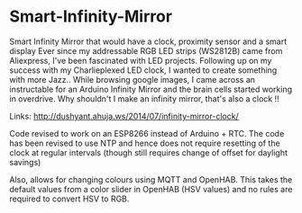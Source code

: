 Smart-Infinity-Mirror
=====================

Smart Infinity Mirror that would have a clock, proximity sensor and a smart display
Ever since my addressable RGB LED strips (WS2812B) came from Aliexpress, I've been fascinated with LED projects. Following up on my success with my ​Charlieplexed LED clock, I wanted to create something with more Jazz..
While browsing google images, I came across an instructable for an ​Arduino Infinity Mirror and the brain cells started working in overdrive. Why shouldn't I make an infinity mirror, that's also a clock !!

Links: 
http://dushyant.ahuja.ws/2014/07/infinity-mirror-clock/

Code revised to work on an ESP8266 instead of Arduino + RTC. The code has been revised to use NTP and hence does not require resetting of the clock at regular intervals (though still requires change of offset for daylight savings)

Also, allows for changing colours using MQTT and OpenHAB. This takes the default values from a color slider in OpenHAB (HSV values) and no rules are required to convert HSV to RGB.


